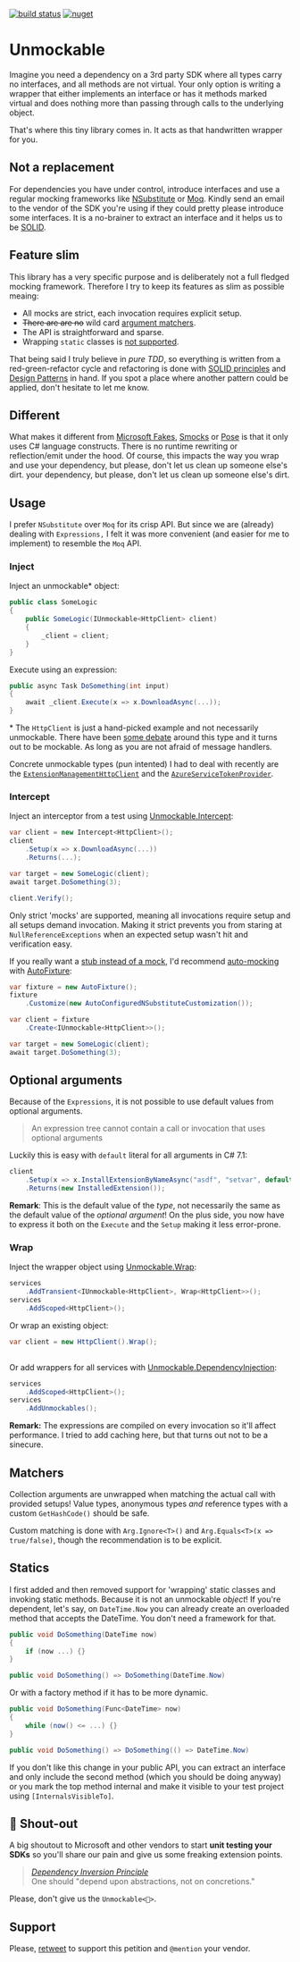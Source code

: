 [![build status](https://ci.appveyor.com/api/projects/status/layshtg2fh5fu5fu/branch/master?svg=true)](https://ci.appveyor.com/project/riezebosch/unmockable/branch/master)
[![nuget](https://img.shields.io/nuget/v/Unmockable.svg)](https://www.nuget.org/packages/Unmockable/)

# Unmockable

Imagine you need a dependency on a 3rd party SDK where all types carry no interfaces, and all methods are not virtual.
Your only option is writing a wrapper that either implements an interface or has it methods marked virtual and does nothing 
more than passing through calls to the underlying object.

That's where this tiny library comes in. It acts as that handwritten wrapper for you.

## Not a replacement

For dependencies you have under control, introduce interfaces and use a regular mocking frameworks like [NSubstitute](https://nsubstitute.github.io/) or [Moq](https://github.com/moq/moq). 
Kindly send an email to the vendor of the SDK you're using if they could pretty please introduce some interfaces. It is a no-brainer
to extract an interface and it helps us to be [SOLID](https://en.wikipedia.org/wiki/SOLID).

## Feature slim

This library has a very specific purpose and is deliberately not a full fledged mocking framework. Therefore 
I try to keep its features as slim as possible meaing:

-   All mocks are strict, each invocation requires explicit setup.
-   <s>There are are no</s> wild card [argument matchers](#Matchers).
-   The API is straightforward and sparse.
-   Wrapping `static` classes is [not supported](#Statics).

That being said I truly believe in _pure TDD_, so everything is written from a
red-green-refactor cycle and refactoring is done with [SOLID principles](http://butunclebob.com/ArticleS.UncleBob.PrinciplesOfOod) 
and [Design Patterns](https://dofactory.com/net/design-patterns) in hand.
If you spot a place where another pattern could be applied, don't hesitate to let me know.

## Different

What makes it different from [Microsoft Fakes](https://docs.microsoft.com/en-us/visualstudio/test/isolating-code-under-test-with-microsoft-fakes), [Smocks](https://www.nuget.org/packages/Smocks/) or
 [Pose](https://github.com/tonerdo/pose) is that it only uses C# language constructs. There is no runtime rewriting or reflection/emit under the hood. Of course, this impacts the way you wrap and use
your dependency, but please, don't let us clean up someone else's dirt.
your dependency, but please, don't let us clean up someone else's dirt.

## Usage

I prefer `NSubstitute` over `Moq` for its crisp API. But since we are (already) dealing
with `Expressions,` I felt it was more convenient (and easier for me to implement) to resemble the `Moq` API.  

### Inject

Inject an unmockable\* object:

```c#
public class SomeLogic
{
    public SomeLogic(IUnmockable<HttpClient> client)
    {
        _client = client;
    }
}
```

Execute using an expression:

```c#
public async Task DoSomething(int input)
{
    await _client.Execute(x => x.DownloadAsync(...));
}
```

\* The `HttpClient` is just a hand-picked example and not necessarily unmockable. There have been [some debate](https://github.com/aspnet/HttpClientFactory/issues/67)
around this type and it turns out to be mockable. As long as you are not afraid of message handlers. 

Concrete unmockable types (pun intented) I had to deal with recently are the [`ExtensionManagementHttpClient`](https://docs.microsoft.com/en-us/dotnet/api/microsoft.visualstudio.services.extensionmanagement.webapi.extensionmanagementhttpclient) 
and the [`AzureServiceTokenProvider`](https://github.com/Azure/azure-sdk-for-net/blob/master/src/SdkCommon/AppAuthentication/Azure.Services.AppAuthentication/AzureServiceTokenProvider.cs).

### Intercept

Inject an interceptor from a test using [Unmockable.Intercept](https://www.nuget.org/packages/Unmockable.Intercept/):

```c#
var client = new Intercept<HttpClient>();
client
    .Setup(x => x.DownloadAsync(...))
    .Returns(...);

var target = new SomeLogic(client);
await target.DoSomething(3);

client.Verify();
```

Only strict 'mocks' are supported, meaning all invocations require setup and all setups demand invocation. 
Making it strict prevents you from staring at `NullReferenceExceptions` when an expected setup wasn't hit
and verification easy.

If you really want a [stub instead of a mock](https://martinfowler.com/articles/mocksArentStubs.html),
I'd recommend [auto-mocking](https://github.com/AutoFixture/AutoFixture/wiki/Cheat-Sheet#auto-mocking-with-moq) with [AutoFixture](https://github.com/AutoFixture/AutoFixture):

```c#
var fixture = new AutoFixture();
fixture
    .Customize(new AutoConfiguredNSubstituteCustomization());

var client = fixture
    .Create<IUnmockable<HttpClient>>();

var target = new SomeLogic(client);
await target.DoSomething(3);
```

## Optional arguments

Because of the `Expressions`, it is not possible to use default values from optional arguments.

> An expression tree cannot contain a call or invocation that uses optional arguments

Luckily this is easy with `default` literal for all arguments in C# 7.1:

```c#
client
    .Setup(x => x.InstallExtensionByNameAsync("asdf", "setvar", default, default, default))
    .Returns(new InstalledExtension());
```

**Remark**: This is the default value of the _type_, not necessarily the same as the default value of the _optional argument_!
On the plus side, you now have to express it both on the `Execute` and the `Setup` making it less error-prone. 

### Wrap

Inject the wrapper object using [Unmockable.Wrap](https://www.nuget.org/packages/Unmockable.Wrap/):

```c#
services
    .AddTransient<IUnmockable<HttpClient>, Wrap<HttpClient>>();
services
    .AddScoped<HttpClient>();
```

Or wrap an existing object:

```c#
var client = new HttpClient().Wrap();
    
```

Or add wrappers for all services with [Unmockable.DependencyInjection](https://www.nuget.org/packages/Unmockable.DependencyInjection/):

```c#
services
    .AddScoped<HttpClient>();
services
    .AddUnmockables();
```

**Remark:** The expressions are compiled on every invocation so it'll affect performance. 
I tried to add caching here, but that turns out not to be a sinecure.

## Matchers

Collection arguments are unwrapped when matching the actual call with provided setups! Value types, anonymous types _and_ reference types with a custom `GetHashCode()` should be safe.

Custom matching is done with `Arg.Ignore<T>()` and `Arg.Equals<T>(x => true/false)`, though the recommendation
 is to be explicit. 

## Statics

I first added and then removed support for 'wrapping' static classes and invoking static methods.
Because it is not an unmockable _object_! If you're dependent, let's say, on `DateTime.Now` you can already create an overloaded method that accepts the DateTime. You don't need a framework for that.

```c#
public void DoSomething(DateTime now)
{
    if (now ...) {}
}

public void DoSomething() => DoSomething(DateTime.Now)
```

Or with a factory method if it has to be more dynamic.

```c#
public void DoSomething(Func<DateTime> now)
{
    while (now() <= ...) {}
}

public void DoSomething() => DoSomething(() => DateTime.Now)
```

If you don't like this change in your public API, you can extract an interface and only
include the second method (which you should be doing anyway) or you mark the top method internal and
make it visible to your test project using `[InternalsVisibleTo]`.  

## 📢 Shout-out

A big shoutout to Microsoft and other vendors to start **unit testing your SDKs** so you'll share our pain and give us some freaking extension points.

> [_Dependency Inversion Principle_](http://butunclebob.com/ArticleS.UncleBob.PrinciplesOfOod)  
> One should "depend upon abstractions, not on concretions."

Please, don't give us the `Unmockable<🖕>`.

## Support

Please, [retweet](https://twitter.com/MRiezebosch/status/1103973591782166528) to support this petition and `@mention` your vendor.

